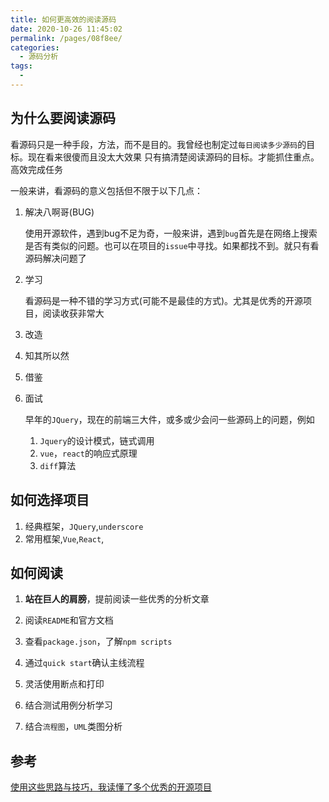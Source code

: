 ```yaml
---
title: 如何更高效的阅读源码
date: 2020-10-26 11:45:02
permalink: /pages/08f8ee/
categories:
  - 源码分析
tags:
  -
---
```


## 为什么要阅读源码

看源码只是一种手段，方法，而不是目的。我曾经也制定过`每日阅读多少源码`的目标。现在看来很傻而且没太大效果
只有搞清楚阅读源码的目标。才能抓住重点。高效完成任务

一般来讲，看源码的意义包括但不限于以下几点：

1. 解决八啊哥(BUG)

   使用开源软件，遇到bug不足为奇，一般来讲，遇到`bug`首先是在网络上搜索是否有类似的问题。也可以在项目的`issue`中寻找。如果都找不到。就只有看源码解决问题了

2. 学习

   看源码是一种不错的学习方式(可能不是最佳的方式)。尤其是优秀的开源项目，阅读收获非常大

3. 改造
4. 知其所以然
5. 借鉴
6. 面试

   早年的`JQuery`，现在的前端三大件，或多或少会问一些源码上的问题，例如
   1. `Jquery`的设计模式，链式调用
   2. `vue`，`react`的响应式原理
   3. `diff`算法

## 如何选择项目

1. 经典框架，`JQuery`,`underscore`
2. 常用框架,`Vue`,`React`,

## 如何阅读

1. **站在巨人的肩膀**，提前阅读一些优秀的分析文章

2. 阅读`README`和官方文档
3. 查看`package.json`，了解`npm scripts`
4. 通过`quick start`确认主线流程
5. 灵活使用断点和打印
6. 结合测试用例分析学习
7. 结合`流程图`，`UML`类图分析

<!-- ## 案例 -->

## 参考

[使用这些思路与技巧，我读懂了多个优秀的开源项目](https://juejin.im/post/6887689159918485511#heading-0)

